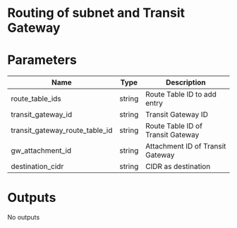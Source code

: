 # Routing of subnet and Transit Gateway

# Parameters
|  Name  |  Type  | Description  |
| ---- | ---- | ---- |
| route_table_ids | string | Route Table ID to add entry |
| transit_gateway_id | string | Transit Gateway ID |
| transit_gateway_route_table_id | string | Route Table ID of Transit Gateway |
| gw_attachment_id | string | Attachment ID of Transit Gateway |
| destination_cidr | string | CIDR as destination |

# Outputs
No outputs

